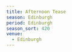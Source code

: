 ```yaml
---
title: Afternoon Tease
season: Edinburgh
period: Edinburgh
season_sort: 420
venue:
  - Edinburgh
---
```



